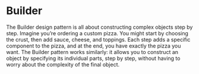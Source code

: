 # Builder
The Builder design pattern is all about constructing complex objects step by step. Imagine you’re ordering a custom pizza. You might start by choosing the crust, then add sauce, cheese, and toppings. Each step adds a specific component to the pizza, and at the end, you have exactly the pizza you want. The Builder pattern works similarly: it allows you to construct an object by specifying its individual parts, step by step, without having to worry about the complexity of the final object.